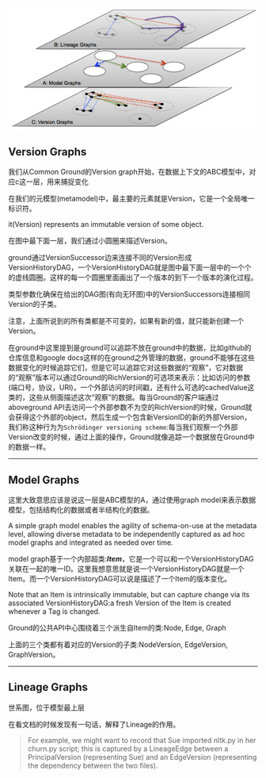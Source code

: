 ![Metamodel](../images/Metamodel.png)
## Version Graphs

我们从Common Ground的Version graph开始，在数据上下文的ABC模型中，对应c这一层，用来捕捉变化

在我们的元模型(metamodel)中，最主要的元素就是Version，它是一个全局唯一标识符。

it(Version) represents an immutable version of some object.

在图中最下面一层，我们通过小圆圈来描述Version。

ground通过VersionSuccessor边来连接不同的Version形成VersionHistoryDAG，一个VersionHistoryDAG就是图中最下面一层中的一个个的虚线圆圈。这样的每一个圆圈里面画出了一个版本的到下一个版本的演化过程。

类型参数化确保在给出的DAG图(有向无环图)中的VersionSuccessors连接相同Version的子类。

注意，上面所说到的所有类都是不可变的，如果有新的值，就只能新创建一个Version。

在ground中这里提到是ground可以追踪不放在ground中的数据，比如github的仓库信息和google docs这样的在ground之外管理的数据，ground不能够在这些数据变化的时候追踪它们，但是它可以追踪它对这些数据的“观察”，它对数据的“观察”版本可以通过Ground的RichVersion的可选项来表示：比如访问的参数(端口号，协议，URI)，一个外部访问的时间戳，还有什么可选的cachedValue这类的，这些从侧面描述这次“观察”的数据。每当Ground的客户端通过aboveground API去访问一个外部参数不为空的RichVersion的时候，Ground就会获得这个外部的object，然后生成一个包含新VersionID的新的外部Version，我们称这种行为为`Schrödinger versioning scheme`:每当我们观察一个外部Version改变的时候，通过上面的操作，Ground就像追踪一个数据放在Ground中的数据一样。

---

## Model Graphs


这里大致意思应该是说这一层是ABC模型的A，通过使用graph model来表示数据模型，包括结构化的数据或者半结构化的数据。

A simple graph model enables the agility of schema-on-use at the metadata level, allowing diverse metadata to be independently captured as ad hoc model graphs and integrated as needed over time.

model graph基于一个内部超类:***Item***，它是一个可以和一个VersionHistoryDAG关联在一起的唯一ID。这里我想意思就是说一个VersionHistoryDAG就是一个Item。而一个VersionHistoryDAG可以说是描述了一个Item的版本变化。

Note that an Item is intrinsically immutable, but can capture change via its associated VersionHistoryDAG:a fresh Version of the Item is created whenever a Tag is changed.

Ground的公共API中心围绕着三个派生自Item的类:Node, Edge, Graph

上面的三个类都有着对应的Version的子类:NodeVersion, EdgeVersion, GraphVersion。



---

## Lineage Graphs
世系图，位于模型最上层

在看文档的时候发现有一句话，解释了Lineage的作用。
> For example, we might want to record that Sue imported nltk.py in her churn.py script; this is captured by a LineageEdge between a PrincipalVersion (representing Sue) and an EdgeVersion (representing the dependency between the two files).
